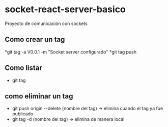 # socket-react-server-basico
Proyecto de comunicación con sockets

## Como crear un tag
*git tag -a V0.0.1 -m "Socket server configurado"
*git tag push

## Como listar
* git tag
## como eliminar un tag
* git push origin --delete (nombre del tag) -> elimina cuando el tag ya fue publicado
* git tag -d (nombre del tag) -> elimina de manera local

